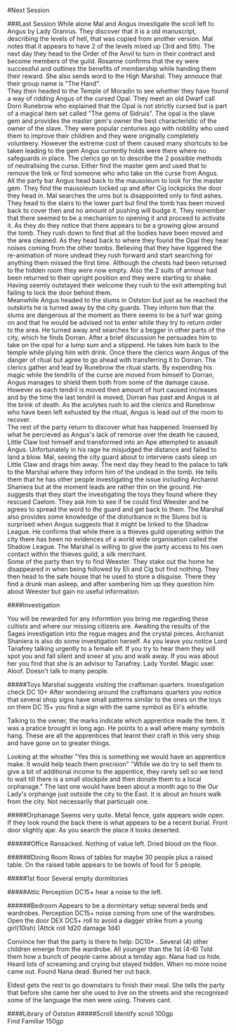 #Next Session

###Last Session
While alone Mal and Angus investigate the scoll left to Angus by Lady Granrus. They discover that it is a old manuscript, describing the levels of hell, that was copied from another version. Mal notes that it appears to have 2 of the levels mixed up (3rd and 5th). The next day they head to the Order of the Anvil to turn in their contract and become members of the guild. Rosanne confirms that the ey were successful and outlines the benefits of membership while handing them their reward. She also sends word to the High Marshal. They annouce that their group name is "The Hand".  
They then headed to the Temple of Moradin to see whether they have found a way of ridding Angus of the cursed Opal. They meet an old Dwarf call Dorn Runebrow who explained that the Opal is not strictly cursed but is part of a magical item set called "The gems of Sidruis". The opal is the slave gem and provides the master gem's owner the best characteristic of the owner of the slave. They were popular centuries ago with noblility who used them to improve their children and they were originally completely volunteery. However the extreme cost of them caused many shortcuts to be taken leading to the gem Angus currently holds were there where no safeguards in place. The clerics go on to describe the 2 possible methods of neutralising the curse. Either find the master gem and used that to remove the link or find someone who who take on the curse from Angus.  
All the party bar Angus head back to the mausoleum to look for the master gem. They find the mausoleum locked up and after Cig lockpicks the door they head in. Mal searches the urns but is disappointed only to find ashes. They head to the stairs to the lower part but find the tomb has been moved back to cover then and no amount of pushing will budge it. They remember that there seemed to be a mechanism to opening it and proceed to activate it. As they do they notice that there appears to be a growing glow around the tomb. They rush down to find that all the bodies have been moved and the area cleaned. As they head back to where they found the Opal they hear noises coming from the other tombs. Believing that they have tiggered the re-animation of more undead they rush forward and start searching for anything them missed the first time. Although the chests had been returned to the hidden room they were now empty. Also the 2 suits of armour had been returned to their upright position and they were starting to shake. Having seemly outstayed their welcome they rush to the exit attempting but failing to lock the door behind them.  
Meanwhile Angus headed to the slums in Ostston but just as he reached the outskirts he is turned away by the city guards. They inform him that the slums are dangerous at the moment as there seems to be a turf war going on and that he would be advised not to enter while they try to return order to the area. He turned away and searches for a begger in other parts of the city, which he finds Dorran. After a brief discussion he persuades him to take on the opal for a lump sum and a stippend. He takes him back to the temple while plying him with drink. Once there the clerics warn Angus of the danger of ritual but agree to go ahead with transferring it to Dorran. The clerics gather and lead by Runebrow the ritual starts. By expending his magic while the tendrils of the curse are moved from himself to Dorran, Angus manages to shield them both from some of the damage cause. However as each tendril is moved then amount of hurt caused increases and by the time the last tendril is moved, Dorran has past and Angus is at the brink of death. As the acolytes rush to aid the clerics and Runebrow who have been left exhusted by the ritual, Angus is lead out of the room to recover.  
The rest of the party return to discover what has happened. Insensed by what he percieved as Angus's lack of remorse over the death he caused, Little Claw lost himself and transformed into an Ape attempted to assault Angus. Unfortunately in his rage he misjudged the distance and failed to land a blow. Mal, seeing the city guard about to intervene casts sleep on Little Claw and drags him away. 
The next day they head to the palace to talk to the Marshal where they inform him of the undead in the tomb. He tells them that he has other people investigating the issue including Archanist Shaniera but at the moment leads are rather thin on the ground. He suggests that they start the investigating the toys they found where they rescued Caelom. They ask him to see if he could find Weester and he agrees to spread the word to the guard and get back to them. The Marshal also provides some knowledge of the disturbance in the Slums but is surprised when Angus suggests that it might be linked to the Shadow League. He confirms that while there is a thieves guild operating within the city there has been no evidences of a world wide organisation called the Shadow League. The Marshal is willing to give the party access to his own contact within the thieves guild, a silk merchant.  
Some of the party then try to find Weester. They stake out the home he disappeared in when being followed by Eli and Cig but find nothing. They then head to the safe house that he used to store a disguise. There they find a drunk man asleep, and after sombering him up they question him about Weester but gain no useful information.





####Investigation 

You will be rewarded for any informtion you bring me regarding these cultists and where our missing citizens are. Awaiting the results of the Sages investigation into the rogue mages and the crystal pieces. Archanist Shaniera is also do some investigation herself. As you leave you notice Lord Tanafrey talking urgently to a female elf. If you try to hear them they will spot you and fall silent and sneer at you and walk away. If you was about her you find that she is an advisor to Tanafrey. Lady Yordel. Magic user. Aloof. Doesn't talk to many people.

#####Toys
Marshal suggests visiting the craftsman quarters.
Investigation check DC 10+ After wondering around the craftsmans quarters you notice that several shop signs have small patterns similar to the ones on the toys on them
DC 15+ you find a sign with the same symbol as Eli's whistle.

Talking to the owner, the marks indicate which apprentice made the item. It was a pratice brought in long ago. He points to a wall where many symbols hang. These are all the apprentices that learnt their craft in this very shop and have gone on to greater things. 

Looking at the whistler "Yes this is something we would have an apprentice make. It would help teach them precision" "While we do try to sell them to give a bit of additional income to the appentice, they rarely sell so we tend to wait till there is a small stockpile and then donate them to a local orphanage." The last one would have been about a month ago to the Our Lady's orphange just outside the city to the East. It is about an hours walk from the city. Not necessarily that particualr one.

#####Orphanage
Seems very quite. Metal fence, gate appears wide open. If they look round the back there is what appears to be a recent burial. Front door slightly ajar. As you search the place it looks deserted. 

######Office
Ransacked. Nothing of value left. Dried blood on the floor.

######Dining Room
Rows of tables for maybe 30 people plus a raised table. On the raised table appears to be bowls of food for 5 people.

#####1st floor
Several empty dormitories

#####Attic
Perception DC15+ hear a noise to the left.

######Bedroom
Appears to be a dormintary setup several beds and wardrobes. Perception DC15+ noise coming from one of the wardrobes. 
Open the door DEX DC5+ roll to avoid a dagger strike from a young girl(10ish) (Attck roll 1d20 damage 1d4)

Convince her that the party is there to help: DC10+ . Several (4) other children emerge from the wardrobe. All younger than the 1st (4-6)
Told them how a bunch of people came about a tenday ago. Nana had us hide. Heard lots of screaming and crying but stayed hidden. When no more noise came out. Found Nana dead. Buried her out back.

Eldest gets the rest to go downstairs to finish their meal. She tells the party that before she came her she used to live on the streets and she recognised some of the language the men were using. Thieves cant.

####Library of Ostston
#####Scroll
Identify scroll 100gp  
Find Familiar 150gp  


